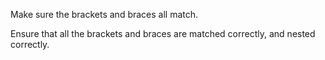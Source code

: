 Make sure the brackets and braces all match.

Ensure that all the brackets and braces are matched correctly,
and nested correctly.
